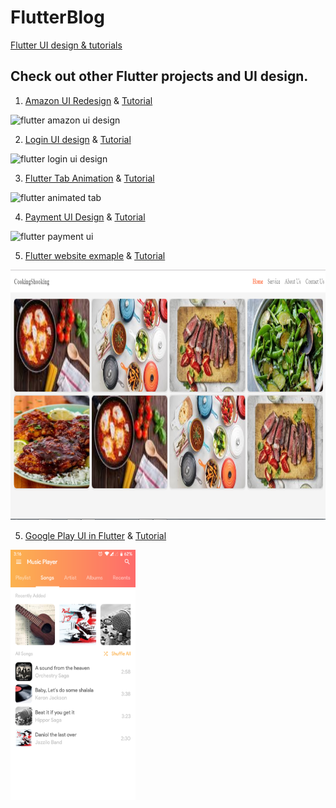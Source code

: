 # FlutterBlog
[Flutter UI design & tutorials](https://diveintoflutter.blogspot.com)

## Check out other Flutter projects and UI design.
1. [Amazon UI Redesign](https://github.com/follow2vivek/FlutterBlog/tree/master/amazon_clone) & [Tutorial](https://diveintoflutter.blogspot.com/2019/05/flutter-amazon-redesign-reference-uplabs.html)
<img src="./amazon_clone/screenshot/ss_1.png" alt="flutter amazon ui design"  width="200" height="400" />

2. [Login UI design](https://github.com/follow2vivek/FlutterBlog/tree/master/flutter_uplab_login_ui) & [Tutorial](https://diveintoflutter.blogspot.com/2019/05/flutter-uplabs-login-ui-design.html)
<img src="./flutter_uplab_login_ui/screenshot/ss_1.png" alt="flutter login ui design"  width="200" height="400" />

3. [Flutter Tab Animation](https://github.com/follow2vivek/FlutterBlog/tree/master/flutter_animated_tab) & [Tutorial](https://diveintoflutter.blogspot.com/2019/05/flutter-animated-tab-from-scratch.html)
<img src="./flutter_animated_tab/screenshot/gif_tab.gif" alt="flutter animated tab" width="200" height="400" />

4. [Payment UI Design](https://github.com/follow2vivek/FlutterBlog/tree/master/smart_pay_ui) & [Tutorial](https://diveintoflutter.blogspot.com/2019/05/flutter-payment-ui-design.html)
<img src="./smart_pay_ui/screenshot/ss_1.png" alt="flutter payment ui"  width="200" height="400" />

5. [Flutter website exmaple](https://github.com/follow2vivek/FlutterBlog/tree/master/flutter_web_cooking_ui) & [Tutorial](https://diveintoflutter.blogspot.com/2019/05/flutter-website-example.html)
<img src="./flutter_web_cooking_ui/screenshot/flutter_web_example.png" alt="flutter payment ui"  width="100%" height="400" />

5. [Google Play UI in Flutter](https://github.com/follow2vivek/FlutterBlog/tree/master/google_play_design) & [Tutorial](#)
<img src="./google_play_design/screenshot/ss_2.png" alt="flutter google play ui"  width="200" height="400" />